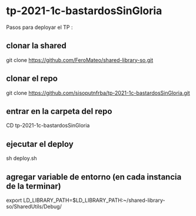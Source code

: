 # tp-2021-1c-bastardosSinGloria
Pasos para deployar el TP :
## clonar la shared
git clone https://github.com/FeroMateo/shared-library-so.git
## clonar el repo
git clone https://github.com/sisoputnfrba/tp-2021-1c-bastardosSinGloria.git

## entrar en la carpeta del repo 
CD tp-2021-1c-bastardosSinGloria
## ejecutar el deploy
sh deploy.sh

## agregar variable de entorno (en cada instancia de la terminar)
export LD_LIBRARY_PATH=$LD_LIBRARY_PATH:~/shared-library-so/SharedUtils/Debug/
